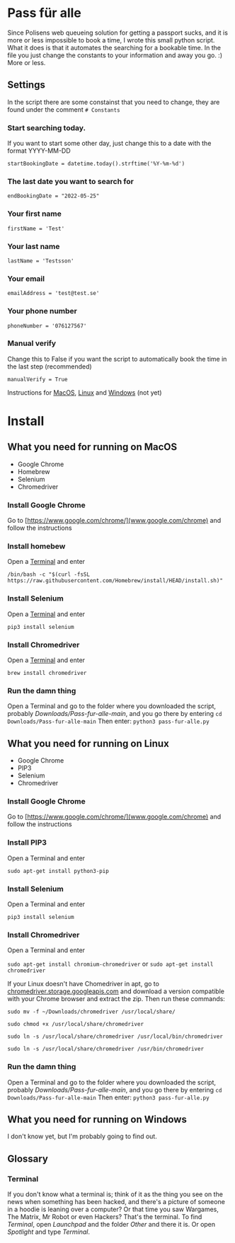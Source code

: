 # Pass für alle

Since Polisens web queueing solution for getting a passport sucks, and it is more or less impossible to book a time, I wrote this small python script. What it does is that it automates the searching for a bookable time. In the file you just change the constants to your information and away you go. :) More or less.

## Settings

In the script there are some constainst that you need to change, they are found under the comment `# Constants`

### Start searching today.

If you want to start some other day, just change this to a date with the format YYYY-MM-DD

`startBookingDate = datetime.today().strftime('%Y-%m-%d')`

### The last date you want to search for

`endBookingDate = "2022-05-25"`

### Your first name

`firstName = 'Test'`

### Your last name

`lastName = 'Testsson'`

### Your email

`emailAddress = 'test@test.se'`

### Your phone number

`phoneNumber = '076127567'`

### Manual verify

Change this to False if you want the script to automatically book the time in the last step (recommended)

`manualVerify = True`

Instructions for [MacOS](#what-you-need-for-running-on-macos), [Linux](#what-you-need-for-running-on-linux) and [Windows](#what-you-need-for-running-on-windows) (not yet)

# Install

## What you need for running on MacOS

* Google Chrome
* Homebrew
* Selenium
* Chromedriver

### Install Google Chrome
Go to [https://www.google.com/chrome/](www.google.com/chrome) and follow the instructions

### Install homebew
Open a [Terminal](#terminal) and enter

`/bin/bash -c "$(curl -fsSL https://raw.githubusercontent.com/Homebrew/install/HEAD/install.sh)"`

### Install Selenium
Open a [Terminal](#terminal) and enter

`pip3 install selenium`

### Install Chromedriver
Open a [Terminal](#terminal) and enter

`brew install chromedriver`

### Run the damn thing
Open a Terminal and go to the folder where you downloaded the script, probably *Downloads/Pass-fur-alle-main*, and you go there by entering `cd Downloads/Pass-fur-alle-main`
Then enter: `python3 pass-fur-alle.py`

## What you need for running on Linux

* Google Chrome
* PIP3
* Selenium
* Chromedriver

### Install Google Chrome
Go to [https://www.google.com/chrome/](www.google.com/chrome) and follow the instructions

### Install PIP3
Open a Terminal and enter

`sudo apt-get install python3-pip`

### Install Selenium
Open a Terminal and enter

`pip3 install selenium`

### Install Chromedriver
Open a Terminal and enter

`sudo apt-get install chromium-chromedriver`
or
`sudo apt-get install chromedriver`

If your Linux doesn't have Chomedriver in apt, go to [chromedriver.storage.googleapis.com](https://chromedriver.storage.googleapis.com/index.html) and download a version compatible with your Chrome browser and extract the zip. Then run these commands:

`sudo mv -f ~/Downloads/chromedriver /usr/local/share/`

`sudo chmod +x /usr/local/share/chromedriver`

`sudo ln -s /usr/local/share/chromedriver /usr/local/bin/chromedriver`

`sudo ln -s /usr/local/share/chromedriver /usr/bin/chromedriver`

### Run the damn thing
Open a Terminal and go to the folder where you downloaded the script, probably *Downloads/Pass-fur-alle-main*, and you go there by entering `cd Downloads/Pass-fur-alle-main`
Then enter: `python3 pass-fur-alle.py`

## What you need for running on Windows

I don't know yet, but I'm probably going to find out.

## Glossary

### Terminal
If you don't know what a terminal is; think of it as the thing you see on the news when something has been hacked, and there's a picture of someone in a hoodie is leaning over a computer? Or that time you saw Wargames, The Matrix, Mr Robot or even Hackers? That's the terminal.
To find *Terminal*, open *Launchpad* and the folder *Other* and there it is. Or open *Spotlight* and type *Terminal*.

